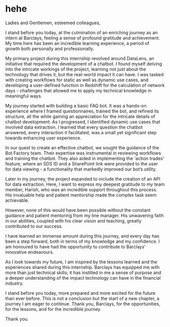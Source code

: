 # hehe

Ladies and Gentlemen, esteemed colleagues,

I stand before you today, at the culmination of an enriching journey as an intern at Barclays, feeling a sense of profound gratitude and achievement. My time here has been an incredible learning experience, a period of growth both personally and professionally.

My primary project during this internship revolved around DataLens, an initiative that required the development of a chatbot. I found myself delving into the intricate workings of the project, learning not just about the technology that drives it, but the real-world impact it can have. I was tasked with creating workflows for static as well as dynamic use cases, and developing a user-defined function in Redshift for the calculation of network days - challenges that allowed me to apply my technical knowledge in meaningful ways.

My journey started with building a basic FAQ bot. It was a hands-on experience where I framed questionnaires, trained the bot, and refined its structure, all the while gaining an appreciation for the intricate details of chatbot development. As I progressed, I identified dynamic use cases that involved data extraction. I learned that every question the chatbot answered, every interaction it facilitated, was a small yet significant step towards enhancing user experience.

In our quest to create an effective chatbot, we sought the guidance of the Bot Factory team. Their expertise was instrumental in reviewing workflows and training the chatbot. They also aided in implementing the 'action trades' feature, where an SDS ID and a SharePoint link were provided to the user for data viewing - a functionality that markedly improved our bot’s utility.

Later in my journey, the project expanded to include the creation of an API for data extraction. Here, I want to express my deepest gratitude to my team member, Harish, who was an incredible support throughout this process. His invaluable help and patient mentorship made the complex task seem achievable.

However, none of this would have been possible without the constant guidance and patient mentoring from my line manager. His unwavering faith in our abilities, coupled with his clear vision and teaching, greatly contributed to our success. 

I have learned an immense amount during this journey, and every day has been a step forward, both in terms of my knowledge and my confidence. I am honoured to have had the opportunity to contribute to Barclays' innovative endeavours. 

As I look towards my future, I am inspired by the lessons learned and the experiences shared during this internship. Barclays has equipped me with more than just technical skills; it has instilled in me a sense of purpose and a deeper understanding of the impact technology can have in the financial industry.

I stand before you today, more prepared and more excited for the future than ever before. This is not a conclusion but the start of a new chapter, a journey I am eager to continue. Thank you, Barclays, for the opportunities, for the lessons, and for the incredible journey.

Thank you.

